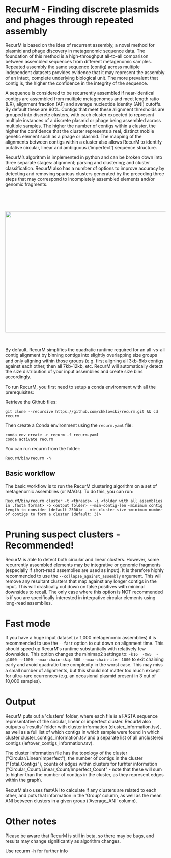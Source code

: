 # RecurM - Finding discrete plasmids and phages through repeated assembly

RecurM is based on the idea of recurrent assembly, a novel method for plasmid and phage discovery in metagenomic sequence data. The foundation of this method is a high-throughput all-to-all comparison between assembled sequences from different metagenomic samples. Repeated assembly the same sequence (contig) across multiple independent datasets provides evidence that it may represent the assembly of an intact, complete underlying biological unit. The more prevalent that contig is, the higher the confidence in the integrity of the sequence. 

A sequence is considered to be recurrently assembled if near-identical contigs are assembled from multiple metagenomes and meet length ratio (LR), alignment fraction (AF) and average nucleotide identity (ANI) cutoffs. By default these are 90%. Contigs that meet these alignment thresholds are grouped into discrete clusters, with each cluster expected to represent multiple instances of a discrete plasmid or phage being assembled across multiple samples. The higher the number of contigs within a cluster, the higher the confidence that the cluster represents a real, distinct mobile genetic element such as a phage or plasmid. The mapping of the alignments between contigs within a cluster also allows RecurM to identify putative circular, linear and ambiguous (‘imperfect’) sequence structure. 

RecurM’s algorithm is implemented in python and can be broken down into three separate stages: alignment; parsing and clustering; and cluster classification. RecurM also has a number of options to improve accuracy by detecting and removing spurious clusters generated by the preceding three steps that may correspond to incompletely assembled elements and/or genomic fragments. 

&nbsp;

&nbsp;

<p align="center">
  <img width="700" height="380" src="https://github.com/chklovski/RecurM/assets/54562698/464be8e9-c68a-4cad-843d-4e4382d1d3d3">
</p>


&nbsp;

By default, RecurM simplifies the quadratic runtime required for an all-vs-all contig alignment by binning contigs into slightly overlapping size groups and only aligning within those groups (e.g. first aligning all 3kb-8kb contigs against each other, then all 7kb-12kb, etc. RecurM will automatically detect the size distribution of your input assemblies and create size bins accordingly. 

To run RecurM, you first need to setup a conda environment with all the prerequisites: 

Retrieve the Github files: 

```
git clone --recursive https://github.com/chklovski/recurm.git && cd recurm
```

Then create a Conda environment using the `recurm.yaml` file:
```
conda env create -n recurm -f recurm.yaml
conda activate recurm
```

You can run recurm from the folder: 

```
RecurM/bin/recurm -h
```

## Basic workflow

The basic workflow is to run the RecurM clustering algorithm on a set of metagenomic assemblies (or MAGs). To do this, you can run: 

```
RecurM/bin/recurm cluster -t <threads> -i <folder with all assemblies in .fasta format> -o <output folder> --min-contig-len <minimum contig length to consider (default 2500)> --min-cluster-size <minimum number of contigs to form a cluster (default: 3)>
```

# Pruning suspect clusters - Recommended! 

RecurM is able to detect both circular and linear clusters. However, some recurrently assembled elements may be integrative or genomic fragments (especially if short-read assemblies are used as input). It is therefore highly recommended to use the `--collapse_against_assembly` argument. This will remove any resultant clusters that map against any longer contigs in the input. This will drastically cut down on false positives with minimal downsides to recall. The only case where this option is NOT recommended is if you are specifically interested in integrative circular elements using long-read assemblies. 


# Fast mode

If you have a huge input dataset (> 1,000 metagenomic assemblies) it is recommended to use the `--fast` option to cut down on alignment time. This should speed up RecurM's runtime substantially with relatively few downsides. This option changes the minimap2 settings to: `-k16  -Xw5  -g1000 -r1000 --max-chain-skip 500 --max-chain-iter 1000` to exit chaining early and avoid quadratic time complexity in the worst case. This may miss a small number of alignments, but this should not matter too much except for ultra-rare ocurrences (e.g. an occasional plasmid present in 3 out of 10,000 samples). 

# Output

RecurM puts out a 'clusters' folder, where each file is a FASTA sequence representative of the circular, linear or imperfect cluster. RecurM also outputs a 'results' folder with cluster information (cluster_information.tsv), as well as a full list of which contigs in which sample were found in which cluster cluster_contigs_information.tsv and a separate list of all unclustered contigs (leftover_contigs_information.tsv). 

The cluster information file has the topology of the cluster ("Circular/Linear/Imperfect"), the number of contigs in the cluster ("Total_Contigs"), counts of edges within clusters for furhter information ("Circular_Count/Linear_Count/Imperfect_Count" - note that these will sum to higher than the number of contigs in the cluster, as they represent edges within the graph). 

RecurM also uses fastANI to calculate if any clusters are related to each other, and puts that information in the 'Group' column, as well as the mean ANI between clusters in a given group ('Average_ANI' column). 

# Other notes

Please be aware that RecurM is still in beta, so there may be bugs, and results may change significantly as algorithm changes. 

Use recurm -h for further info 
